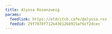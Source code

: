 ```yaml
---
title: Alyssa Rosenzweig
params:
  feedlink: https://eldritch.cafe/@alyssa.rss
  feedid: 29f7878f712b43812b8915af6cf2dcec
---
```

